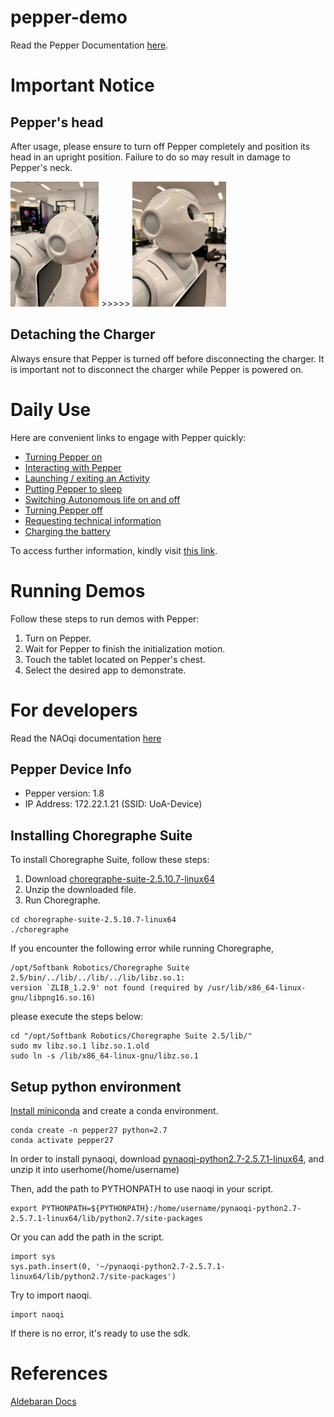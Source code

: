 # pepper-demo

Read the Pepper Documentation [here](http://doc.aldebaran.com/2-5/home_pepper.html). 

# Important Notice

## Pepper's head 
After usage, please ensure to turn off Pepper completely and position its head in an upright position. Failure to do so may result in damage to Pepper's neck.

<img src='images/pepper_rest_head_down.jpg' height='200'> >>>>>
<img src='images/pepper_rest_head_up.jpg' height='200'>

## Detaching the Charger
Always ensure that Pepper is turned off before disconnecting the charger. It is important not to disconnect the charger while Pepper is powered on.

# Daily Use
Here are convenient links to engage with Pepper quickly:
- [Turning Pepper on](http://doc.aldebaran.com/2-5/family/pepper_user_guide/turn_on_pep.html)
- [Interacting with Pepper](http://doc.aldebaran.com/2-5/family/pepper_user_guide/interacting_pep.html)
- [Launching / exiting an Activity](http://doc.aldebaran.com/2-5/family/pepper_user_guide/activity_pep.html)
- [Putting Pepper to sleep](http://doc.aldebaran.com/2-5/family/pepper_user_guide/sleep_pep.html)
- [Switching Autonomous life on and off](http://doc.aldebaran.com/2-5/family/pepper_user_guide/freeze_pep.html)
- [Turning Pepper off](http://doc.aldebaran.com/2-5/family/pepper_user_guide/turn_off_pep.html)
- [Requesting technical information](http://doc.aldebaran.com/2-5/family/pepper_user_guide/request_pep.html)
- [Charging the battery](http://doc.aldebaran.com/2-5/family/pepper_user_guide/battery-charging_pep.html)

To access further information, kindly visit [this link](http://doc.aldebaran.com/2-5/family/pepper_user_guide/interacting.html).



# Running Demos

Follow these steps to run demos with Pepper:

1. Turn on Pepper.
2. Wait for Pepper to finish the initialization motion.
3. Touch the tablet located on Pepper's chest.
4. Select the desired app to demonstrate.


# For developers
Read the NAOqi documentation [here](http://doc.aldebaran.com/2-5/index_dev_guide.html)

## Pepper Device Info
- Pepper version: 1.8
- IP Address: 172.22.1.21 (SSID: UoA-Device)


## Installing Choregraphe Suite
To install Choregraphe Suite, follow these steps:
1. Download [choregraphe-suite-2.5.10.7-linux64](https://drive.google.com/file/d/16h7xRx261XC9tK4yoNY1_Avj20tYhjY5/view?usp=sharing)
2. Unzip the downloaded file.
3. Run Choregraphe.
```
cd choregraphe-suite-2.5.10.7-linux64
./choregraphe
```

If you encounter the following error while running Choregraphe, 

```
/opt/Softbank Robotics/Choregraphe Suite 2.5/bin/../lib/../lib/../lib/libz.so.1: 
version `ZLIB_1.2.9' not found (required by /usr/lib/x86_64-linux-gnu/libpng16.so.16)
```

please execute the steps below:

```
cd "/opt/Softbank Robotics/Choregraphe Suite 2.5/lib/"
sudo mv libz.so.1 libz.so.1.old
sudo ln -s /lib/x86_64-linux-gnu/libz.so.1
```


## Setup python environment
[Install miniconda](https://docs.conda.io/projects/conda/en/latest/user-guide/install/linux.html) and create a conda environment. 
```
conda create -n pepper27 python=2.7
conda activate pepper27
```
In order to install pynaoqi, download [pynaoqi-python2.7-2.5.7.1-linux64](https://drive.google.com/file/d/1ZWqaU_Nl8o9mUi5FKYq-1XmsfRwDUgX3/view?usp=drive_link), and unzip it into userhome(/home/username)

Then, add the path to PYTHONPATH to use naoqi in your script.

```
export PYTHONPATH=${PYTHONPATH}:/home/username/pynaoqi-python2.7-2.5.7.1-linux64/lib/python2.7/site-packages
```
Or you can add the path in the script. 
```
import sys
sys.path.insert(0, '~/pynaoqi-python2.7-2.5.7.1-linux64/lib/python2.7/site-packages')
```

Try to import naoqi.
```
import naoqi
```
If there is no error, it's ready to use the sdk. 

# References
[Aldebaran Docs](http://doc.aldebaran.com/index.html)
